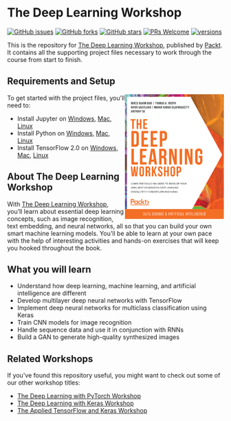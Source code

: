 # The Deep Learning Workshop
[![GitHub issues](https://img.shields.io/github/issues/PacktWorkshops/The-Deep-Learning-Workshop.svg)](https://github.com/PacktWorkshops/The-Deep-Learning-Workshop/issues)
[![GitHub forks](https://img.shields.io/github/forks/PacktWorkshops/The-Deep-Learning-Workshop.svg)](https://github.com/PacktWorkshops/The-Deep-Learning-Workshop/network)
[![GitHub stars](https://img.shields.io/github/stars/PacktWorkshops/The-Deep-Learning-Workshop.svg)](https://github.com/PacktWorkshops/The-Deep-Learning-Workshop/stargazers)
[![PRs Welcome](https://img.shields.io/badge/PRs-welcome-brightgreen.svg)](https://github.com/PacktWorkshops/The-Deep-Learning-Workshop/pulls)
[![versions](https://img.shields.io/pypi/pyversions/pybadges.svg)](https://www.python.org/downloads/)

This is the repository for [The Deep Learning Workshop](https://www.amazon.com/Deep-Learning-Workshop-next-generation-TensorFlow-ebook/dp/B08Q8GP7DJ/ref=sr_1_2?dchild=1&keywords=The%20Deep%20Learning%20Workshop&qid=1611054533&sr=8-2&utm_source=GitHub&utm_medium=Repository&utm_campaign=9781801075169&utm_term=Deep%20Learning&utm_content=The%20Deep%20Learning%20Workshop), published by [Packt](https://www.packtpub.com/?utm_source=github). It contains all the supporting project files necessary to work through the course from start to finish.

## Requirements and Setup
<a href="https://www.amazon.com/Deep-Learning-Workshop-next-generation-TensorFlow-ebook/dp/B08Q8GP7DJ/ref=sr_1_2?dchild=1&keywords=The%20Deep%20Learning%20Workshop&qid=1611054533&sr=8-2&utm_source=GitHub&utm_medium=Repository&utm_campaign=9781801075169&utm_term=Deep%20Learning&utm_content=The%20Deep%20Learning%20Workshop"><img src="https://github.com/PacktWorkshops/Workshop-Covers/blob/master/The%20Deep%20Learning%20Workshop.png" alt="The Deep Learning Workshop" height="290px" width="230px" align="right" this.target="_blank"></a>

To get started with the project files, you'll need to:
* Install Jupyter on [Windows](https://jupyter.org/install), [Mac](https://jupyter.org/install), [Linux](https://jupyter.org/install)
* Install Python on [Windows](https://www.python.org/downloads/windows/), [Mac](https://www.python.org/downloads/mac-osx/), [Linux](https://www.python.org/downloads/source/)
* Install TensorFlow 2.0 on [Windows](https://www.tensorflow.org/install), [Mac](https://www.tensorflow.org/install), [Linux](https://www.tensorflow.org/install)

## About The Deep Learning Workshop
With [The Deep Learning Workshop](https://www.amazon.com/Deep-Learning-Workshop-next-generation-TensorFlow-ebook/dp/B08Q8GP7DJ/ref=sr_1_2?dchild=1&keywords=The%20Deep%20Learning%20Workshop&qid=1611054533&sr=8-2&utm_source=GitHub&utm_medium=Repository&utm_campaign=9781801075169&utm_term=Deep%20Learning&utm_content=The%20Deep%20Learning%20Workshop), you’ll learn about essential deep learning concepts, such as image recognition, text embedding, and neural networks, all so that you can build your own smart machine learning models. You'll be able to learn at your own pace with the help of interesting activities and hands-on exercises that will keep you hooked throughout the book.	

## What you will learn
* Understand how deep learning, machine learning, and artificial intelligence are different
* Develop multilayer deep neural networks with TensorFlow
* Implement deep neural networks for multiclass classification using Keras
* Train CNN models for image recognition
* Handle sequence data and use it in conjunction with RNNs
* Build a GAN to generate high-quality synthesized images

## Related Workshops
If you've found this repository useful, you might want to check out some of our other workshop titles:
* [The Deep Learning with PyTorch Workshop](https://www.amazon.com/Deep-Learning-PyTorch-Workshop-intelligence-ebook/dp/B08CF2VXHX/ref=sr_1_1?dchild=1&keywords=The%20Deep%20Learning%20with%20PyTorch%20Workshop&qid=1611053111&sr=8-1&utm_source=github&utm_medium=repository&utm_campaign=9781838989217&utm_term=Deep%20Learning%20with%20PyTorch&utm_content=The%20Deep%20Learning%20with%20PyTorch%20Workshop)
* [The Deep Learning with Keras Workshop](https://www.amazon.com/Deep-Learning-Keras-Workshop-network-ebook/dp/B08Q8JJ45N/ref=sr_1_1?dchild=1&keywords=The%20Deep%20Learning%20with%20Keras%20Workshop&qid=1611054389&sr=8-1&utm_source=GitHub&utm_medium=Repository&utm_campaign=9781801071185&utm_term=Deep%20Learning%20with%20Keras&utm_content=The%20Deep%20Learning%20with%20Keras%20Workshop)
* [The Applied TensorFlow and Keras Workshop](https://www.amazon.com/Applied-TensorFlow-Keras-Workshop-real-world-ebook/dp/B08Q8F55ZS/ref=sr_1_1?dchild=1&keywords=The%20Applied%20TensorFlow%20and%20Keras%20Workshop&qid=1610976724&sr=8-1&utm_source=github&utm_medium=repository&utm_campaign=9781801078153&utm_term=Applied%20TensorFlow%20and%20Keras&utm_content=The%20Applied%20TensorFlow%20and%20Keras%20Workshop)

